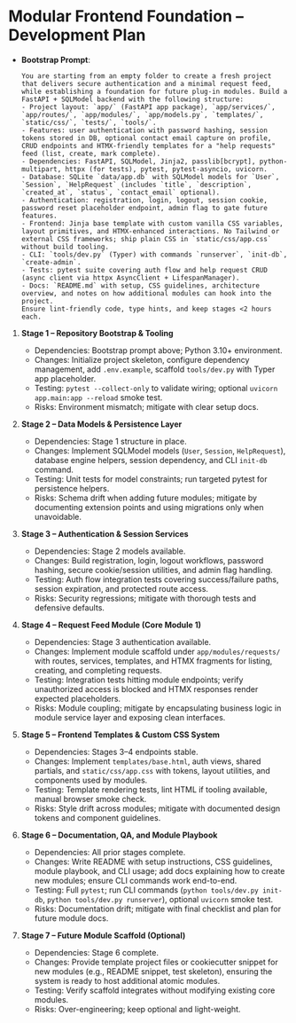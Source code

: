 # Modular Frontend Foundation – Development Plan

- **Bootstrap Prompt**:
  ```
  You are starting from an empty folder to create a fresh project that delivers secure authentication and a minimal request feed, while establishing a foundation for future plug-in modules. Build a FastAPI + SQLModel backend with the following structure:
  - Project layout: `app/` (FastAPI app package), `app/services/`, `app/routes/`, `app/modules/`, `app/models.py`, `templates/`, `static/css/`, `tests/`, `tools/`.
  - Features: user authentication with password hashing, session tokens stored in DB, optional contact email capture on profile, CRUD endpoints and HTMX-friendly templates for a "help requests" feed (list, create, mark complete).
  - Dependencies: FastAPI, SQLModel, Jinja2, passlib[bcrypt], python-multipart, httpx (for tests), pytest, pytest-asyncio, uvicorn.
  - Database: SQLite `data/app.db` with SQLModel models for `User`, `Session`, `HelpRequest` (includes `title`, `description`, `created_at`, `status`, `contact_email` optional).
  - Authentication: registration, login, logout, session cookie, password reset placeholder endpoint, admin flag to gate future features.
  - Frontend: Jinja base template with custom vanilla CSS variables, layout primitives, and HTMX-enhanced interactions. No Tailwind or external CSS frameworks; ship plain CSS in `static/css/app.css` without build tooling.
  - CLI: `tools/dev.py` (Typer) with commands `runserver`, `init-db`, `create-admin`.
  - Tests: pytest suite covering auth flow and help request CRUD (async client via httpx AsyncClient + LifespanManager).
  - Docs: `README.md` with setup, CSS guidelines, architecture overview, and notes on how additional modules can hook into the project.
  Ensure lint-friendly code, type hints, and keep stages <2 hours each.
  ```

1. **Stage 1 – Repository Bootstrap & Tooling**
   - Dependencies: Bootstrap prompt above; Python 3.10+ environment.
   - Changes: Initialize project skeleton, configure dependency management, add `.env.example`, scaffold `tools/dev.py` with Typer app placeholder.
   - Testing: `pytest --collect-only` to validate wiring; optional `uvicorn app.main:app --reload` smoke test.
   - Risks: Environment mismatch; mitigate with clear setup docs.

2. **Stage 2 – Data Models & Persistence Layer**
   - Dependencies: Stage 1 structure in place.
   - Changes: Implement SQLModel models (`User`, `Session`, `HelpRequest`), database engine helpers, session dependency, and CLI `init-db` command.
   - Testing: Unit tests for model constraints; run targeted pytest for persistence helpers.
   - Risks: Schema drift when adding future modules; mitigate by documenting extension points and using migrations only when unavoidable.

3. **Stage 3 – Authentication & Session Services**
   - Dependencies: Stage 2 models available.
   - Changes: Build registration, login, logout workflows, password hashing, secure cookie/session utilities, and admin flag handling.
   - Testing: Auth flow integration tests covering success/failure paths, session expiration, and protected route access.
   - Risks: Security regressions; mitigate with thorough tests and defensive defaults.

4. **Stage 4 – Request Feed Module (Core Module 1)**
   - Dependencies: Stage 3 authentication available.
   - Changes: Implement module scaffold under `app/modules/requests/` with routes, services, templates, and HTMX fragments for listing, creating, and completing requests.
   - Testing: Integration tests hitting module endpoints; verify unauthorized access is blocked and HTMX responses render expected placeholders.
   - Risks: Module coupling; mitigate by encapsulating business logic in module service layer and exposing clean interfaces.

5. **Stage 5 – Frontend Templates & Custom CSS System**
   - Dependencies: Stages 3–4 endpoints stable.
   - Changes: Implement `templates/base.html`, auth views, shared partials, and `static/css/app.css` with tokens, layout utilities, and components used by modules.
   - Testing: Template rendering tests, lint HTML if tooling available, manual browser smoke check.
   - Risks: Style drift across modules; mitigate with documented design tokens and component guidelines.

6. **Stage 6 – Documentation, QA, and Module Playbook**
   - Dependencies: All prior stages complete.
   - Changes: Write README with setup instructions, CSS guidelines, module playbook, and CLI usage; add docs explaining how to create new modules; ensure CLI commands work end-to-end.
   - Testing: Full `pytest`; run CLI commands (`python tools/dev.py init-db`, `python tools/dev.py runserver`), optional `uvicorn` smoke test.
   - Risks: Documentation drift; mitigate with final checklist and plan for future module docs.

7. **Stage 7 – Future Module Scaffold (Optional)**
   - Dependencies: Stage 6 complete.
   - Changes: Provide template project files or cookiecutter snippet for new modules (e.g., README snippet, test skeleton), ensuring the system is ready to host additional atomic modules.
   - Testing: Verify scaffold integrates without modifying existing core modules.
   - Risks: Over-engineering; keep optional and light-weight.
